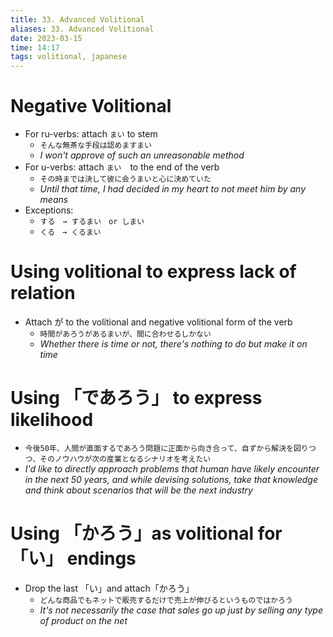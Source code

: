 ```yaml
---
title: 33. Advanced Volitional
aliases: 33. Advanced Volitional
date: 2023-03-15
time: 14:17
tags: volitional, japanese
---
```


# Negative Volitional

-   For ru-verbs: attach `まい` to stem
    -   `そんな無茶な手段は認めますまい`
    -   _I won't approve of such an unreasonable method_
-   For u-verbs: attach `まい`　to the end of the verb
    -   `その時までは決して彼に会うまいと心に決めていた`
    -   _Until that time, I had decided in my heart to not meet him by any means_
-   Exceptions:
    -   `する　→ するまい　or しまい`
    -   `くる　→ くるまい`

# Using volitional to express lack of relation

-   Attach が to the volitional and negative volitional form of the verb
    -   `時間があろうがあるまいが、間に合わせるしかない`
    -   _Whether there is time or not, there's nothing to do but make it on time_

# Using 「であろう」 to express likelihood

-   `今後50年、人間が直面するであろう問題に正面から向き合って、自ずから解決を図りつつ、そのノウハウが次の産業となるシナリオを考えたい`
-   _I'd like to directly approach problems that human have likely encounter in the next 50 years, and while devising solutions, take that knowledge and think about scenarios that will be the next industry_

# Using 「かろう」as volitional for 「い」 endings

-   Drop the last 「い」and attach「かろう」
    -   `どんな商品でもネットで販売するだけで売上が伸びるというものではかろう`
    -   _It's not necessarily the case that sales go up just by selling any type of product on the net_
